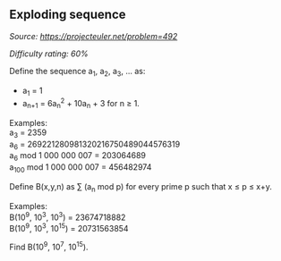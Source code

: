 Exploding sequence
------------------

*Source: https://projecteuler.net/problem=492*


*Difficulty rating: 60%*

Define the sequence a<sub>1</sub>, a<sub>2</sub>, a<sub>3</sub>, ... as:

-   a<sub>1</sub> = 1
-   a<sub>n+1</sub> = 6a<sub>n</sub><sup>2</sup> + 10a<sub>n</sub> + 3 for n ≥ 1.

Examples:\
 a<sub>3</sub> = 2359\
 a<sub>6</sub> = 269221280981320216750489044576319\
 a<sub>6</sub> mod 1 000 000 007 = 203064689\
 a<sub>100</sub> mod 1 000 000 007 = 456482974

Define B(x,y,n) as ∑ (a<sub>n</sub> mod p) for every prime p such that x ≤ p ≤
x+y.

Examples:\
 B(10<sup>9</sup>, 10<sup>3</sup>, 10<sup>3</sup>) = 23674718882\
 B(10<sup>9</sup>, 10<sup>3</sup>, 10<sup>15</sup>) = 20731563854

Find B(10<sup>9</sup>, 10<sup>7</sup>, 10<sup>15</sup>).
